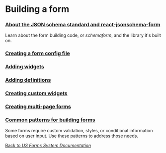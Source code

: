 # Building a form

### [About the JSON schema standard and react-jsonschema-form](building-a-form/about-the-json-schema-standard-and-react-jsonschema-form.md)

Learn about the form building code, or *schemaform*, and the library it's built on.

### [Creating a form config file](building-a-form/creating-a-form-config-file.md)

### [Adding widgets](building-a-form/adding-widgets.md)

### [Adding definitions](building-a-form/adding-definitions.md)

### [Creating custom widgets](building-a-form/creating-custom-widgets.md)

### [Creating multi-page forms](building-a-form/creating-multi-page-forms.md)

### [Common patterns for building forms](common-patterns-for-building-forms.md)

Some forms require custom validation, styles, or conditional information based on user input. Use these patterns to address those needs.

[Back to *US Forms System Documentation*](/docs/README.md)
